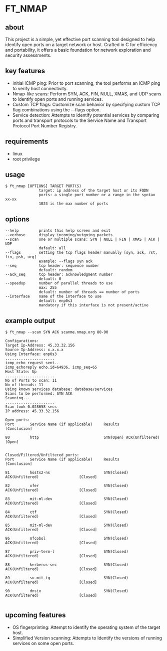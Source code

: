 # FT_NMAP

## about
This project is a simple, yet effective port scanning tool designed to help identify open ports on a target network or host. Crafted in C for efficiency and portability, it offers a basic foundation for network exploration and security assessments.
## key features
- initial ICMP ping: Prior to port scanning, the tool performs an ICMP ping to verify host connectivity.
- Nmap-like scans: Perform SYN, ACK, FIN, NULL, XMAS, and UDP scans to identify open ports and running services.
- Custom TCP flags: Customize scan behavior by specifying custom TCP flag combinations using the --flags option.
- Service detection: Attempts to identify potential services by comparing ports and transport protocols to the Service Name and Transport Protocol Port Number Registry.
## requirements
- linux
- root privilege
## usage
```
$ ft_nmap [OPTIONS] TARGET PORT(S)
               target: ip address of the target host or its FQDN
               ports: a single port number or a range in the syntax xx-xx
               1024 is the max number of ports
```
## options
```
--help         prints this help screen and exit
--verbose      display incoming/outgoing packets
--scan         one or multiple scans: SYN | NULL | FIN | XMAS | ACK | UDP
               dafault: all
--flags        setting the tcp flags header manually [syn, ack, rst, fin, psh, urg]
               example: --flags syn ack
--seq          tcp header: sequence number
               default: random
--ack_seq      tcp header: acknowledgment number
               default: 0
--speedup      number of parallel threads to use
               max: 255
               default: number of threads == number of ports
--interface    name of the interface to use
               default: enp0s3
               mandatory if this interface is not present/active
```
## example output
```
$ ft_nmap --scan SYN ACK scanme.nmap.org 80-90

Configurations:
Target Ip-Address: 45.33.32.156
Source Ip-Address: x.x.x.x
Using Interface: enp0s3
......................
icmp_echo request sent..
icmp_echoreply echo.id=64936, icmp_seq=65
Host State: Up
......................
No of Ports to scan: 11
No of threads: 11
Using known services database: database/services
Scans to be performed: SYN ACK 
Scanning...
......................
Scan took 0.028658 secs
IP address: 45.33.32.156

Open ports:
Port       Service Name (if applicable)     Results                                      [Conclusion]
                                                                                                               
80         http                             SYN(Open) ACK(Unfiltered)                    [Open]
                                                                                                               

Closed/Filtered/Unfiltered ports:
Port       Service Name (if applicable)     Results                                      [Conclusion]
                                                                                                               
81         hosts2-ns                        SYN(Closed) ACK(Unfiltered)                  [Closed]
                                                                                                               
82         xfer                             SYN(Closed) ACK(Unfiltered)                  [Closed]
                                                                                                               
83         mit-ml-dev                       SYN(Closed) ACK(Unfiltered)                  [Closed]
                                                                                                               
84         ctf                              SYN(Closed) ACK(Unfiltered)                  [Closed]
                                                                                                               
85         mit-ml-dev                       SYN(Closed) ACK(Unfiltered)                  [Closed]
                                                                                                               
86         mfcobol                          SYN(Closed) ACK(Unfiltered)                  [Closed]
                                                                                                               
87         priv-term-l                      SYN(Closed) ACK(Unfiltered)                  [Closed]
                                                                                                               
88         kerberos-sec                     SYN(Closed) ACK(Unfiltered)                  [Closed]
                                                                                                               
89         su-mit-tg                        SYN(Closed) ACK(Unfiltered)                  [Closed]
                                                                                                               
90         dnsix                            SYN(Closed) ACK(Unfiltered)                  [Closed]
                                                                                                               

```

## upcoming features
- OS fingerprinting: Attempt to identify the operating system of the target host.
- Simplified Version scanning: Attempts to Identify the versions of running services on some open ports.
